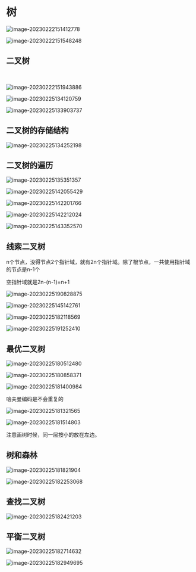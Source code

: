 # 树

![image-20230222151412778](day-13.assets/image-20230222151412778.png)

![image-20230222151548248](day-13.assets/image-20230222151548248.png)





## 二叉树

​	

![image-20230222151943886](day-13.assets/image-20230222151943886.png)

![image-20230225134120759](day-13.assets/image-20230225134120759.png)

![image-20230225133903737](day-13.assets/image-20230225133903737.png)





## 二叉树的存储结构

![image-20230225134252198](day-13.assets/image-20230225134252198.png)





## 二叉树的遍历

![image-20230225135351357](day-13.assets/image-20230225135351357.png)





![image-20230225142055429](day-13.assets/image-20230225142055429.png)







![image-20230225142201766](day-13.assets/image-20230225142201766.png)



![image-20230225142212024](day-13.assets/image-20230225142212024.png)

![image-20230225143352570](day-13.assets/image-20230225143352570.png)





## 线索二叉树



n个节点，没得节点2个指针域，就有2n个指针域。除了根节点，一共使用指针域的节点是n-1个

空指针域就是2n-(n-1)=n+1

![image-20230225190828875](day-13.assets/image-20230225190828875.png)

![image-20230225145142761](day-13.assets/image-20230225145142761.png)



![image-20230225182118569](day-13.assets/image-20230225182118569.png)



![image-20230225191252410](day-13.assets/image-20230225191252410.png)







## 最优二叉树

![image-20230225180512480](day-13.assets/image-20230225180512480.png)



![image-20230225180858371](day-13.assets/image-20230225180858371.png)



![image-20230225181400984](day-13.assets/image-20230225181400984.png)

哈夫曼编码是不会重复的



![image-20230225181321565](day-13.assets/image-20230225181321565.png)



![image-20230225181514803](day-13.assets/image-20230225181514803.png)



注意画树时候，同一层按小的放在左边。





## 树和森林

![image-20230225181821904](day-13.assets/image-20230225181821904.png)



![image-20230225182253068](day-13.assets/image-20230225182253068.png)





## 查找二叉树

![image-20230225182421203](day-13.assets/image-20230225182421203.png)





## 平衡二叉树



![image-20230225182714632](day-13.assets/image-20230225182714632.png)



![image-20230225182949695](day-13.assets/image-20230225182949695.png)























